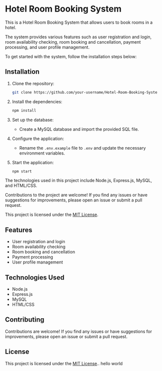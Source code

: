 # Hotel Room Booking System

This is a Hotel Room Booking System that allows users to book rooms in a hotel.

The system provides various features such as user registration and login, room availability checking, room booking and cancellation, payment processing, and user profile management.

To get started with the system, follow the installation steps below:

## Installation

1. Clone the repository:

   ```bash
   git clone https://github.com/your-username/Hotel-Room-Booking-System.git
   ```

2. Install the dependencies:

   ```bash
   npm install
   ```

3. Set up the database:

   - Create a MySQL database and import the provided SQL file.

4. Configure the application:

   - Rename the `.env.example` file to `.env` and update the necessary environment variables.

5. Start the application:

   ```bash
   npm start
   ```

The technologies used in this project include Node.js, Express.js, MySQL, and HTML/CSS.

Contributions to the project are welcome! If you find any issues or have suggestions for improvements, please open an issue or submit a pull request.

This project is licensed under the [MIT License](LICENSE).

## Features

- User registration and login
- Room availability checking
- Room booking and cancellation
- Payment processing
- User profile management

## Technologies Used

- Node.js
- Express.js
- MySQL
- HTML/CSS

## Contributing

Contributions are welcome! If you find any issues or have suggestions for improvements, please open an issue or submit a pull request.

## License

This project is licensed under the [MIT License](LICENSE)..
hello world
